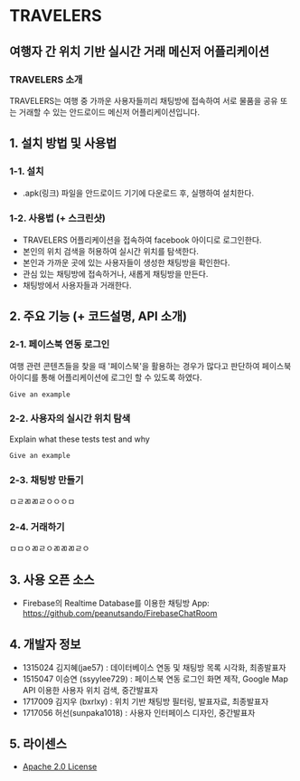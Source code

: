 # TRAVELERS

## 여행자 간 위치 기반 실시간 거래 메신저 어플리케이션

### TRAVELERS 소개
TRAVELERS는 여행 중 가까운 사용자들끼리 채팅방에 접속하여 서로 물품을 공유 또는 거래할 수 있는 안드로이드 메신저 어플리케이션입니다.

## 1. 설치 방법 및 사용법

### 1-1. 설치

- .apk(링크) 파일을 안드로이드 기기에 다운로드 후, 실행하여 설치한다. 

### 1-2. 사용법 (+ 스크린샷)

- TRAVELERS 어플리케이션을 접속하여 facebook 아이디로 로그인한다. 
- 본인의 위치 검색을 허용하여 실시간 위치를 탐색한다.
- 본인과 가까운 곳에 있는 사용자들이 생성한 채팅방을 확인한다.
- 관심 있는 채팅방에 접속하거나, 새롭게 채팅방을 만든다.
- 채팅방에서 사용자들과 거래한다.

## 2. 주요 기능 (+ 코드설명, API 소개)

### 2-1. 페이스북 연동 로그인
여행 관련 콘텐츠들을 찾을 때 '페이스북'을 활용하는 경우가 많다고 판단하여 페이스북 아이디를 통해 어플리케이션에 로그인 할 수 있도록 하였다. 

```
Give an example
```

### 2-2. 사용자의 실시간 위치 탐색

Explain what these tests test and why

```
Give an example
```

### 2-3. 채팅방 만들기
ㅁㄹㄻㄻㄹㅇㅇㅇㅁ

### 2-4. 거래하기
ㅁㅁㅇㄻㄹㅇㄻㄻㄻㄹㅇ

## 3. 사용 오픈 소스 
- Firebase의 Realtime Database를 이용한 채팅방 App: https://github.com/peanutsando/FirebaseChatRoom


## 4. 개발자 정보

- 1315024 김지혜(jae57) : 데이터베이스 연동 및 채팅방 목록 시각화, 최종발표자
- 1515047 이승연 (ssyylee729) : 페이스북 연동 로그인 화면 제작, Google Map API 이용한 사용자 위치 검색, 중간발표자
- 1717009 김지우 (bxrlxy) : 위치 기반 채팅방 필터링, 발표자료, 최종발표자
- 1717056 허선(sunpaka1018) : 사용자 인터페이스 디자인, 중간발표자

## 5. 라이센스

* [Apache 2.0 License](#https://github.com/jae57/TRAVELERS_androidMessenger/blob/master/LICENSE)

